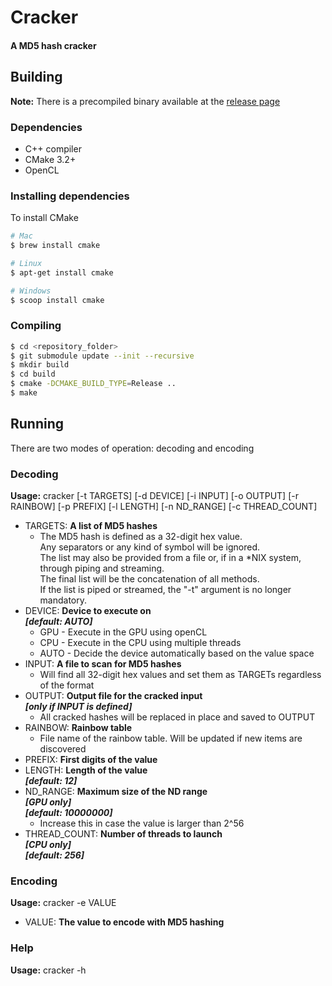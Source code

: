 # Cracker
#### A MD5 hash cracker

## Building
**Note:** There is a precompiled binary available at the [release page](https://github.com/m-lima/cracker/releases/latest)
### Dependencies
* C++ compiler
* CMake 3.2+
* OpenCL

### Installing dependencies
To install CMake
```bash
# Mac
$ brew install cmake
```
```bash
# Linux
$ apt-get install cmake
```
```bash
# Windows
$ scoop install cmake
```

### Compiling
```bash
$ cd <repository_folder>
$ git submodule update --init --recursive
$ mkdir build
$ cd build
$ cmake -DCMAKE_BUILD_TYPE=Release ..
$ make
```

## Running
There are two modes of operation: decoding and encoding

### Decoding
**Usage:** cracker [-t TARGETS] [-d DEVICE] [-i INPUT] [-o OUTPUT] [-r RAINBOW] [-p PREFIX] [-l LENGTH] [-n ND_RANGE] [-c THREAD_COUNT]
* TARGETS: **A list of MD5 hashes**  
  * The MD5 hash is defined as a 32-digit hex value.  
    Any separators or any kind of symbol will be ignored.  
    The list may also be provided from a file or, if in a *NIX system, through piping and streaming.  
    The final list will be the concatenation of all methods.  
    If the list is piped or streamed, the "-t" argument is no longer mandatory.  
* DEVICE: **Device to execute on**  
  ***[default: AUTO]***
  * GPU - Execute in the GPU using openCL
  * CPU - Execute in the CPU using multiple threads
  * AUTO - Decide the device automatically based on the value space  
* INPUT: **A file to scan for MD5 hashes**  
  * Will find all 32-digit hex values and set them as TARGETs regardless of the format
* OUTPUT: **Output file for the cracked input**  
  ***[only if INPUT is defined]***   
  * All cracked hashes will be replaced in place and saved to OUTPUT
* RAINBOW: **Rainbow table**  
  * File name of the rainbow table. Will be updated if new items are discovered
* PREFIX: **First digits of the value**
* LENGTH: **Length of the value**  
  ***[default: 12]***
* ND_RANGE: **Maximum size of the ND range**  
  ***[GPU only]***  
  ***[default: 10000000]***  
  * Increase this in case the value is larger than 2^56
* THREAD_COUNT: **Number of threads to launch**  
  ***[CPU only]***  
  ***[default: 256]***

### Encoding
**Usage:** cracker -e VALUE
* VALUE: **The value to encode with MD5 hashing**
  
### Help
**Usage:** cracker -h
